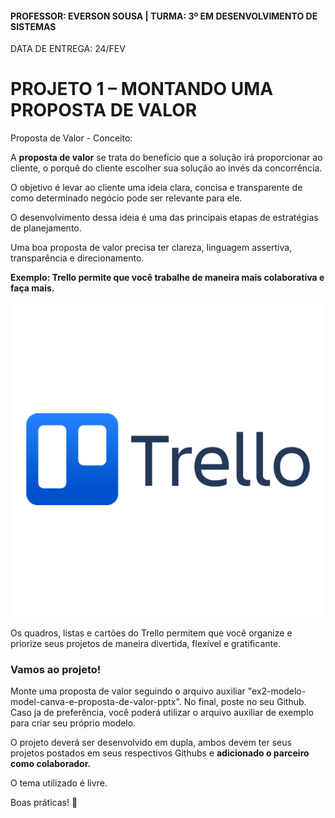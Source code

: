 #### PROFESSOR: EVERSON SOUSA | TURMA: 3º EM DESENVOLVIMENTO DE SISTEMAS

DATA DE ENTREGA: 24/FEV
# PROJETO 1 – MONTANDO UMA PROPOSTA DE VALOR

Proposta de Valor - Conceito: 

A <b>proposta de valor</b> se trata do benefício que a solução irá proporcionar ao cliente, o porquê do cliente escolher sua solução ao invés da concorrência. 

O objetivo é levar ao cliente uma ideia clara, concisa e transparente de como determinado negócio pode ser relevante para ele. 

O desenvolvimento dessa ideia é uma das principais etapas de estratégias de planejamento.

Uma boa proposta de valor precisa ter clareza, linguagem assertiva, transparência e direcionamento. 

<b>Exemplo: Trello permite que você trabalhe de maneira mais colaborativa e faça mais.</b>

<img src="./trelo-logo.png">

Os quadros, listas e cartões do Trello permitem que você organize e priorize seus projetos de maneira divertida, flexível e gratificante.

### Vamos ao projeto!
Monte uma proposta de valor seguindo o arquivo auxiliar "ex2-modelo-model-canva-e-proposta-de-valor-pptx". No final, poste no seu Github. Caso ja de preferência, você poderá utilizar o arquivo auxiliar de exemplo para criar seu próprio modelo.

O projeto deverá ser desenvolvido em dupla, ambos devem ter seus projetos postados em seus respectivos Githubs e <b>adicionado o parceiro como colaborador.</b>

O tema utilizado é livre.

Boas práticas! :call_me_hand: